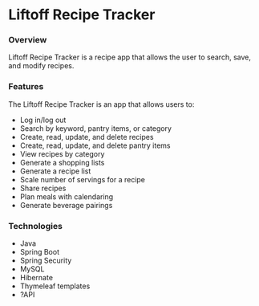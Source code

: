 # **Liftoff Recipe Tracker**
### Overview
Liftoff Recipe Tracker is a recipe app that allows the user to search, save, and modify recipes.
### Features
The Liftoff Recipe Tracker is an app that allows users to:
* Log in/log out
* Search by keyword, pantry items, or category
* Create, read, update, and delete recipes  
* Create, read, update, and delete pantry items 
* View recipes by category
* Generate a shopping lists
* Generate a recipe list
* Scale number of servings for a recipe
* Share recipes
* Plan meals with calendaring
* Generate beverage pairings

### Technologies
* Java
* Spring Boot
* Spring Security
* MySQL
* Hibernate
* Thymeleaf templates
* ?API


